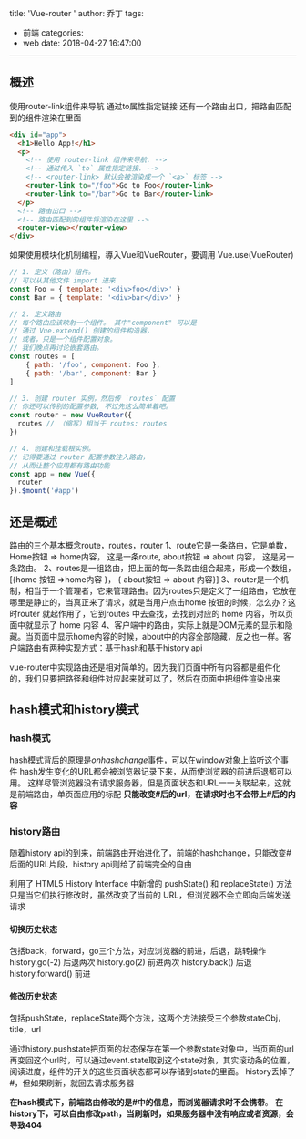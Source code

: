 title: 'Vue-router '
author: 乔丁
tags:
  - 前端
categories:
  - web
date: 2018-04-27 16:47:00
---


## 概述
使用router-link组件来导航
通过to属性指定链接
还有一个路由出口，把路由匹配到的组件渲染在里面
```html
<div id="app">
  <h1>Hello App!</h1>
  <p>
    <!-- 使用 router-link 组件来导航. -->
    <!-- 通过传入 `to` 属性指定链接. -->
    <!-- <router-link> 默认会被渲染成一个 `<a>` 标签 -->
    <router-link to="/foo">Go to Foo</router-link>
    <router-link to="/bar">Go to Bar</router-link>
  </p>
  <!-- 路由出口 -->
  <!-- 路由匹配到的组件将渲染在这里 -->
  <router-view></router-view>
</div>
```
如果使用模块化机制编程，導入Vue和VueRouter，要调用 Vue.use(VueRouter)
```javascript
// 1. 定义（路由）组件。
// 可以从其他文件 import 进来
const Foo = { template: '<div>foo</div>' }
const Bar = { template: '<div>bar</div>' }

// 2. 定义路由
// 每个路由应该映射一个组件。 其中"component" 可以是
// 通过 Vue.extend() 创建的组件构造器，
// 或者，只是一个组件配置对象。
// 我们晚点再讨论嵌套路由。
const routes = [
    { path: '/foo', component: Foo },
    { path: '/bar', component: Bar }
]

// 3. 创建 router 实例，然后传 `routes` 配置
// 你还可以传别的配置参数, 不过先这么简单着吧。
const router = new VueRouter({
  routes // （缩写）相当于 routes: routes
})

// 4. 创建和挂载根实例。
// 记得要通过 router 配置参数注入路由，
// 从而让整个应用都有路由功能
const app = new Vue({
  router
}).$mount('#app')

```

## 还是概述
路由的三个基本概念route，routes，router
1、route它是一条路由，它是单数， Home按钮  => home内容， 这是一条route,  about按钮 => about 内容， 这是另一条路由。
2、routes是一组路由，把上面的每一条路由组合起来，形成一个数组，[{home 按钮 =>home内容 }， { about按钮 => about 内容}]
3、router是一个机制，相当于一个管理者，它来管理路由。因为routes只是定义了一组路由，它放在哪里是静止的，当真正来了请求，就是当用户点击home 按钮的时候，怎么办？这时router 就起作用了，它到routes 中去查找，去找到对应的 home 内容，所以页面中就显示了 home 内容
4、客户端中的路由，实际上就是DOM元素的显示和隐藏。当页面中显示home内容的时候，about中的内容全部隐藏，反之也一样。客户端路由有两种实现方式：基于hash和基于history api

vue-router中实现路由还是相对简单的。因为我们页面中所有内容都是组件化的，我们只要把路径和组件对应起来就可以了，然后在页面中把组件渲染出来

## hash模式和history模式
### hash模式
hash模式背后的原理是*onhashchange*事件，可以在window对象上监听这个事件
hash发生变化的URL都会被浏览器记录下来，从而使浏览器的前进后退都可以用。
这样尽管浏览器没有请求服务器，但是页面状态和URL一一关联起来，这就是前端路由，单页面应用的标配
**只能改变#后的url，在请求时也不会带上#后的内容**

### history路由
随着history api的到来，前端路由开始进化了，前端的hashchange，只能改变#后面的URL片段，history api则给了前端完全的自由

利用了 HTML5 History Interface 中新增的 pushState() 和 replaceState() 方法
只是当它们执行修改时，虽然改变了当前的 URL，但浏览器不会立即向后端发送请求
#### 切换历史状态
包括back，forward，go三个方法，对应浏览器的前进，后退，跳转操作
history.go(-2) 后退两次
history.go(2)  前进两次
history.back() 后退
history.forward() 前进

#### 修改历史状态
包括pushState，replaceState两个方法，这两个方法接受三个参数stateObj，title，url

通过history.pushstate把页面的状态保存在第一个参数state对象中，当页面的url再变回这个url时，可以通过event.state取到这个state对象，其实滚动条的位置，阅读进度，组件的开关的这些页面状态都可以存储到state的里面。
history丢掉了#，但如果刷新，就回去请求服务器

**在hash模式下，前端路由修改的是#中的信息，而浏览器请求时不会携带**。
**在history下，可以自由修改path，当刷新时，如果服务器中没有响应或者资源，会导致404**